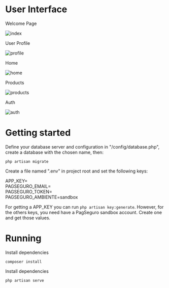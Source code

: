 # User Interface


Welcome Page

![index](https://user-images.githubusercontent.com/57874746/221682487-11b89162-b5e7-4d16-b3c2-8590139d90cf.png)

User Profile

![profile](https://user-images.githubusercontent.com/57874746/221682544-92fb0df1-8f3e-4934-97cc-4ce13bbab601.png)

Home

![home](https://user-images.githubusercontent.com/57874746/221682559-3372b23d-4f2b-45df-9010-d90165caee13.png)

Products

![products](https://user-images.githubusercontent.com/57874746/221682725-e978e60e-ba95-4a20-947e-b808cedff21e.png)

Auth

![auth](https://user-images.githubusercontent.com/57874746/221682566-40c9be8e-b57d-4e31-92d1-7801e0605bd1.png)


# Getting started

Define your database server and configuration in "/config/database.php", create a database with the chosen name, then:

```php artisan migrate```

Create a file named ".env" in project root and set the following keys:

APP_KEY=\
PAGSEGURO_EMAIL=\
PAGSEGURO_TOKEN=\
PAGSEGURO_AMBIENTE=sandbox

For getting a APP_KEY you can run ```php artisan key:generate```. However, for the others keys, you need have a PagSeguro sandbox account. Create one and get those values.

# Running

Install dependencies

```composer install```

Install dependencies

```php artisan serve```
